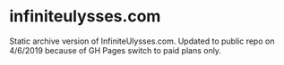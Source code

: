 # infiniteulysses.com
Static archive version of InfiniteUlysses.com. Updated to public repo on 4/6/2019 because of GH Pages switch to paid plans only.
